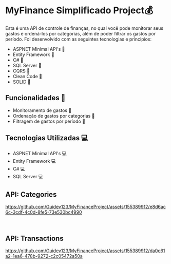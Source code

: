 # MyFinance Simplificado Project💰

  <p>
        Esta é uma API de controle de finanças, no qual você pode monitorar seus gastos e ordená-los por categorias, além de poder filtrar os gastos por período. 
        Foi desenvolvido com as seguintes tecnologias e principios:
    </p>
    <ul>
        <li>ASPNET Minimal API's 🔧</li>
        <li>Entity Framework 🔧</li>
        <li>C# 🔧</li>
        <li>SQL Server 🔧</li>
        <li>CQRS 🔧</li>
        <li>Clean Code 🔧</li>
        <li>SOLID 🔧</li>
    </ul>
    <h2>Funcionalidades 📝</h2>
    <ul>
        <li>Monitoramento de gastos 📝</li>
        <li>Ordenação de gastos por categorias 📝</li>
        <li>Filtragem de gastos por período 📝</li>
    </ul>
    <h2>Tecnologias Utilizadas 💻</h2>
    <ul>
        <li>ASPNET Minimal API's 💻</li>
        <li>Entity Framework 💻</li>
        <li>C# 💻</li>
        <li>SQL Server 💻</li>
    </ul>


<h2>API: Categories</h2>

https://github.com/Guidev123/MyFinanceProject/assets/155389912/e8d6ac6c-3cdf-4c0d-8fe5-73e530bc4990

<br>
<h2>API: Transactions</h2>

https://github.com/Guidev123/MyFinanceProject/assets/155389912/da0c61a2-1ea6-478b-9272-c2c05472a50a


